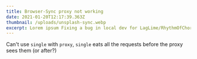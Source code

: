 ```yaml
---
title: Browser-Sync proxy not working
date: 2021-01-20T12:17:39.363Z
thumbnail: /uploads/unsplash-sync.webp
excerpt: Lorem ipsum Fixing a bug in local dev for LagLime/RhythmOfChores
---
```

Can't use `single` with `proxy`, `single` eats all the requests before the proxy sees them (or after?)